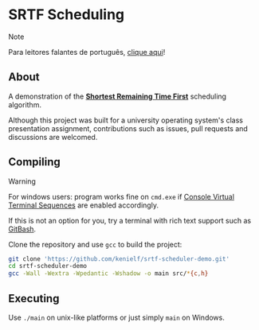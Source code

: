 # SRTF Scheduling
> [!NOTE]
> Para leitores falantes de português, [clique aqui](/README-pt.md)!

## About
A demonstration of the **[Shortest Remaining Time First]** scheduling
algorithm.

[Shortest Remaining Time First]:
https://en.wikipedia.org/wiki/Shortest_remaining_time (Shortest Remaining Time First)

Although this project was built for a university operating system's class 
presentation assignment, contributions such as issues, pull requests and 
discussions are welcomed.

## Compiling
> [!WARNING]
> For windows users: program works fine on `cmd.exe` if 
> [Console Virtual Terminal Sequences] are enabled accordingly.
>
> If this is not an option for you, try a terminal with rich text support 
> such as [GitBash].

[Console Virtual Terminal Sequences]:
https://learn.microsoft.com/en-us/windows/console/console-virtual-terminal-sequences (Console Virtual Terminal Sequences)

[GitBash]:
https://gitforwindows.org/index.html (GitBash)


Clone the repository and use `gcc` to build the project:
```bash
git clone 'https://github.com/kenielf/srtf-scheduler-demo.git'
cd srtf-scheduler-demo
gcc -Wall -Wextra -Wpedantic -Wshadow -o main src/*{c,h}
```

## Executing
Use `./main` on unix-like platforms or just simply `main` on Windows.


